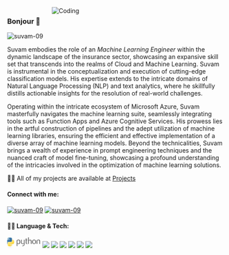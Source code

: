 <img align="right" alt="Coding" width="400" src="https://user-images.githubusercontent.com/102204260/192700068-98ad5312-13c4-49ba-bc0a-d3de1fb9d5fb.gif">

### Bonjour 👋

<p align="left"> <img src="https://komarev.com/ghpvc/?username=suvam-09&label=Profile%20views&color=C78DB6&style=flat" alt="suvam-09" /></p>

Suvam embodies the role of an _Machine Learning Engineer_ within the dynamic landscape of the insurance sector, showcasing an expansive skill set that transcends into the realms of Cloud and Machine Learning. Suvam is instrumental in the conceptualization and execution of cutting-edge classification models. His expertise extends to the intricate domains of Natural Language Processing (NLP) and text analytics, where he skillfully distills actionable insights for the resolution of real-world challenges.

Operating within the intricate ecosystem of Microsoft Azure, Suvam masterfully navigates the machine learning suite, seamlessly integrating tools such as Function Apps and Azure Cognitive Services. His prowess lies in the artful construction of pipelines and the adept utilization of machine learning libraries, ensuring the efficient and effective implementation of a diverse array of machine learning models. Beyond the technicalities, Suvam brings a wealth of experience in prompt engineering techniques and the nuanced craft of model fine-tuning, showcasing a profound understanding of the intricacies involved in the optimization of machine learning solutions.

👨‍💻 All of my projects are available at [Projects](https://github.com/suvam-09?tab=repositories)

<h4 align="left">Connect with me:</h4>
<p align="left">
<a href="https://www.linkedin.com/in/suvam-paswan/" target="blank"><img align="center" src="https://cdn.jsdelivr.net/npm/simple-icons@3.0.1/icons/linkedin.svg" alt="suvam-09" height="20" width="20" /></a>
<a href="suvam.kumar@yahoo.com" target="blank"><img align="center" src="https://cdn.jsdelivr.net/npm/simple-icons@3.0.1/icons/gmail.svg" alt="suvam-09" height="20" width="20" /></a>

<h4 align="left">👨‍💻 Language & Tech:</h4>
<p>
<code><img height="25" src="python.jpeg"></code>
<code><img height="40" src="/ML.png"></code>
<code><img height="40" src="/pandas.png"></code>
<code><img height="40" src="/Tensorflow_logo.jpg"></code>
<code><img height="40" src="/nlp.jpg"></code>
<code><img height="40" src="/openCV.png"></code>
<code><img height="40" src="/computerVision.png"></code>
</p>
